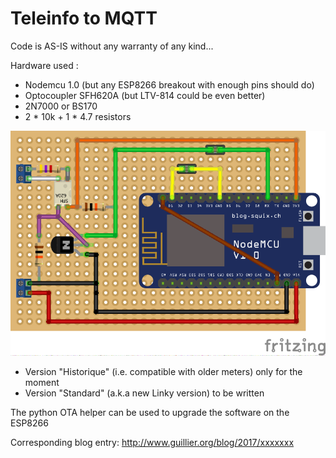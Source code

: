 # Teleinfo to MQTT

Code is AS-IS without any warranty of any kind...

Hardware used :
* Nodemcu 1.0 (but any ESP8266 breakout with enough pins should do)
* Optocoupler SFH620A (but LTV-814 could be even better)
* 2N7000 or BS170
* 2 * 10k + 1 * 4.7 resistors

![Schematics](teleinfo-esp8266_bb.png)

* Version "Historique" (i.e. compatible with older meters) only for the moment
* Version "Standard" (a.k.a new Linky version) to be written 

The python OTA helper can be used to upgrade the software on the ESP8266

Corresponding blog entry: http://www.guillier.org/blog/2017/xxxxxxx
